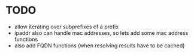 # TODO

- allow iterating over subprefixes of a prefix
- ipaddr also can handle mac addresses, so lets add some mac address functions
- also add FQDN functions (when resolving results have to be cached)
